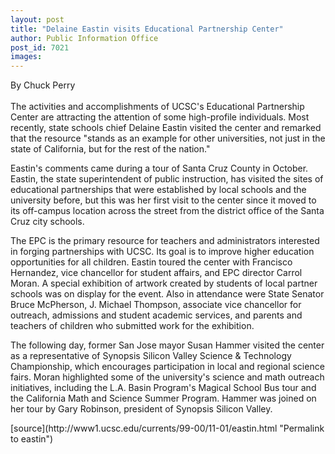 ```yaml
---
layout: post
title: "Delaine Eastin visits Educational Partnership Center"
author: Public Information Office
post_id: 7021
images:
---
```


<p>
  By Chuck Perry<br>
  <br>
  The activities and accomplishments of UCSC's Educational Partnership Center are attracting the attention of some high-profile individuals. Most recently, state schools chief Delaine Eastin visited the center and remarked that the resource "stands as an example for other universities, not just in the state of California, but for the rest of the nation."
</p>
<p>
  Eastin's comments came during a tour of Santa Cruz County in October. Eastin, the state superintendent of public instruction, has visited the sites of educational partnerships that were established by local schools and the university before, but this was her first visit to the center since it moved to its off-campus location across the street from the district office of the Santa Cruz city schools.
</p>
<p>
  The EPC is the primary resource for teachers and administrators interested in forging partnerships with UCSC. Its goal is to improve higher education opportunities for all children. Eastin toured the center with Francisco Hernandez, vice chancellor for student affairs, and EPC director Carrol Moran. A special exhibition of artwork created by students of local partner schools was on display for the event. Also in attendance were State Senator Bruce McPherson, J. Michael Thompson, associate vice chancellor for outreach, admissions and student academic services, and parents and teachers of children who submitted work for the exhibition.
</p>
<p>
  The following day, former San Jose mayor Susan Hammer visited the center as a representative of Synopsis Silicon Valley Science &amp; Technology Championship, which encourages participation in local and regional science fairs. Moran highlighted some of the university's science and math outreach initiatives, including the L.A. Basin Program's Magical School Bus tour and the California Math and Science Summer Program. Hammer was joined on her tour by Gary Robinson, president of Synopsis Silicon Valley.
</p>
<p>

</p>
[source](http://www1.ucsc.edu/currents/99-00/11-01/eastin.html "Permalink to eastin")
